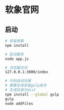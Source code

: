 # 软象官网

## 启动

``` bash
# 安装依赖
npm install

# 启动服务
node app.js

# 浏览器访问
127.0.0.1:3000/index

# 代码自动压缩
# 需要全局安装gulp指令
# 生成目录为dist
npm install --global gulp
gulp
node addFiles
```
